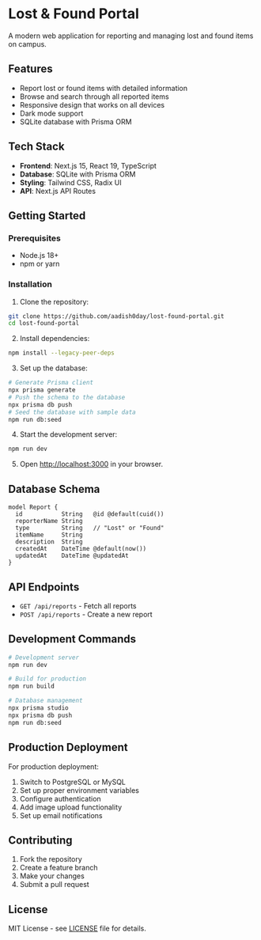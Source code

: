 # Lost & Found Portal

A modern web application for reporting and managing lost and found items on campus.

## Features

- Report lost or found items with detailed information
- Browse and search through all reported items
- Responsive design that works on all devices
- Dark mode support
- SQLite database with Prisma ORM

## Tech Stack

- **Frontend**: Next.js 15, React 19, TypeScript
- **Database**: SQLite with Prisma ORM
- **Styling**: Tailwind CSS, Radix UI
- **API**: Next.js API Routes

## Getting Started

### Prerequisites
- Node.js 18+
- npm or yarn

### Installation

1. Clone the repository:
```bash
git clone https://github.com/aadish0day/lost-found-portal.git
cd lost-found-portal
```

2. Install dependencies:
```bash
npm install --legacy-peer-deps
```

3. Set up the database:
```bash
# Generate Prisma client
npx prisma generate
# Push the schema to the database
npx prisma db push
# Seed the database with sample data
npm run db:seed
```

4. Start the development server:
```bash
npm run dev
```

5. Open [http://localhost:3000](http://localhost:3000) in your browser.

## Database Schema

```prisma
model Report {
  id           String   @id @default(cuid())
  reporterName String
  type         String   // "Lost" or "Found"
  itemName     String
  description  String
  createdAt    DateTime @default(now())
  updatedAt    DateTime @updatedAt
}
```

## API Endpoints

- `GET /api/reports` - Fetch all reports
- `POST /api/reports` - Create a new report

## Development Commands

```bash
# Development server
npm run dev

# Build for production
npm run build

# Database management
npx prisma studio
npx prisma db push
npm run db:seed
```

## Production Deployment

For production deployment:

1. Switch to PostgreSQL or MySQL
2. Set up proper environment variables
3. Configure authentication
4. Add image upload functionality
5. Set up email notifications

## Contributing

1. Fork the repository
2. Create a feature branch
3. Make your changes
4. Submit a pull request

## License

MIT License - see [LICENSE](LICENSE) file for details.
